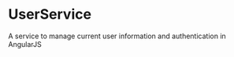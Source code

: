 UserService
===========

A service to manage current user information and authentication in AngularJS

